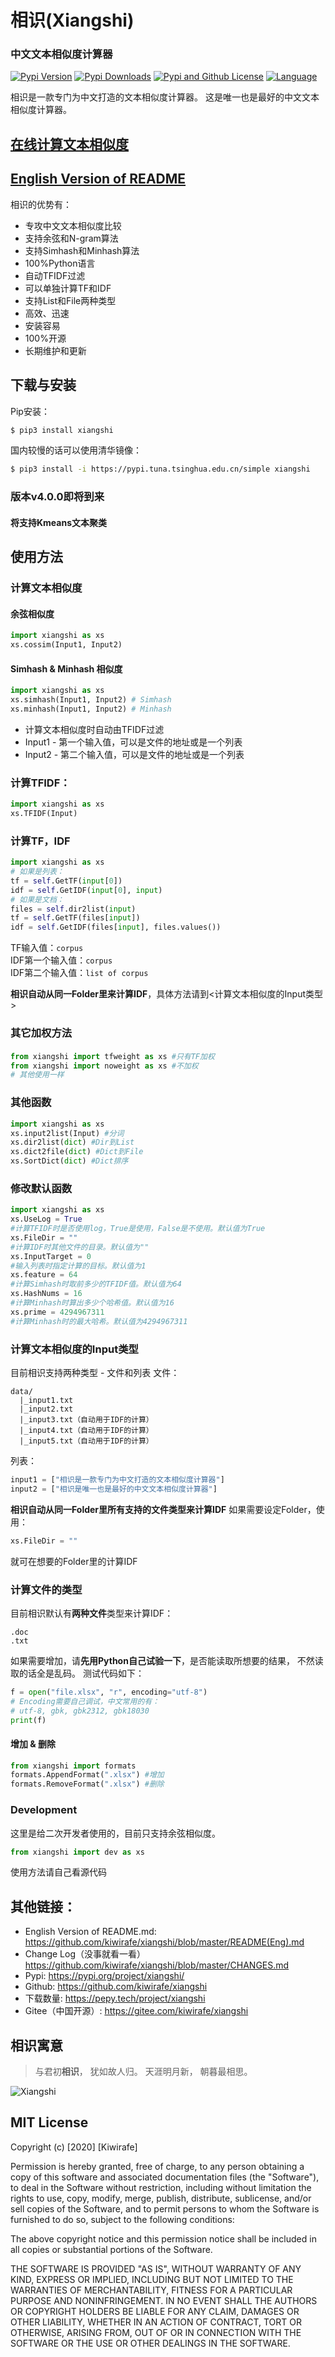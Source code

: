 # 相识(Xiangshi)

### 中文文本相似度计算器
[![Pypi Version](https://img.shields.io/pypi/v/xiangshi?label=Pypi%20Version)](https://img.shields.io/pypi/v/xiangshi)
[![Pypi Downloads](https://static.pepy.tech/personalized-badge/xiangshi?period=total&units=international_system&left_color=grey&right_color=blue&left_text=Pypi%20Downloads)](https://pepy.tech/project/xiangshi)
[![Pypi and Github License](https://img.shields.io/pypi/l/xiangshi?label=Pypi%20and%20Github%20License)](https://img.shields.io/github/license/kiwirafe/xiangshi)
[![Language](https://img.shields.io/github/languages/top/kiwirafe/xiangshi)](https://github.com/kiwirafe/xiangshi)

相识是一款专门为中文打造的文本相似度计算器。
这是唯一也是最好的中文文本相似度计算器。

## [在线计算文本相似度](https://https://xs.datavisdev.com)
## [English Version of README](https://github.com/kiwirafe/xiangshi/blob/master/README(Eng).md)

相识的优势有：
  - 专攻中文文本相似度比较
  - 支持余弦和N-gram算法
  - 支持Simhash和Minhash算法
  - 100%Python语言
  - 自动TFIDF过滤
  - 可以单独计算TF和IDF
  - 支持List和File两种类型
  - 高效、迅速
  - 安装容易
  - 100%开源
  - 长期维护和更新

## 下载与安装
Pip安装：
```sh
$ pip3 install xiangshi
```
国内较慢的话可以使用清华镜像：
```sh
$ pip3 install -i https://pypi.tuna.tsinghua.edu.cn/simple xiangshi
```

### 版本v4.0.0即将到来
#### 将支持Kmeans文本聚类

## 使用方法
### 计算文本相似度
#### 余弦相似度
```python
import xiangshi as xs
xs.cossim(Input1, Input2)
```
#### Simhash & Minhash 相似度
```python
import xiangshi as xs
xs.simhash(Input1, Input2) # Simhash
xs.minhash(Input1, Input2) # Minhash
```
 - 计算文本相似度时自动由TFIDF过滤
 - Input1 - 第一个输入值，可以是文件的地址或是一个列表
 - Input2 - 第二个输入值，可以是文件的地址或是一个列表

### 计算TFIDF：
```python
import xiangshi as xs
xs.TFIDF(Input)
```

### 计算TF，IDF
```python
import xiangshi as xs
# 如果是列表：
tf = self.GetTF(input[0])
idf = self.GetIDF(input[0], input)
# 如果是文档：
files = self.dir2list(input)
tf = self.GetTF(files[input])
idf = self.GetIDF(files[input], files.values())
```

TF输入值：`corpus`  
IDF第一个输入值：`corpus`  
IDF第二个输入值：`list of corpus`

**相识自动从同一Folder里来计算IDF**，具体方法请到<计算文本相似度的Input类型>

### 其它加权方法
#### 
```python
from xiangshi import tfweight as xs #只有TF加权
from xiangshi import noweight as xs #不加权
# 其他使用一样
```

### 其他函数
```python
import xiangshi as xs
xs.input2list(Input) #分词
xs.dir2list(dict) #Dir到List
xs.dict2file(dict) #Dict到File
xs.SortDict(dict) #Dict排序
```

### 修改默认函数
```python
import xiangshi as xs
xs.UseLog = True
#计算TFIDF时是否使用log，True是使用，False是不使用。默认值为True
xs.FileDir = ""
#计算IDF时其他文件的目录。默认值为""
xs.InputTarget = 0
#输入列表时指定计算的目标。默认值为1
xs.feature = 64
#计算Simhash时取前多少的TFIDF值。默认值为64
xs.HashNums = 16
#计算Minhash时算出多少个哈希值。默认值为16
xs.prime = 4294967311
#计算Minhash时的最大哈希。默认值为4294967311
```

### 计算文本相似度的Input类型
目前相识支持两种类型 - 文件和列表
文件：
```
data/
  |_input1.txt
  |_input2.txt
  |_input3.txt（自动用于IDF的计算）
  |_input4.txt（自动用于IDF的计算）
  |_input5.txt（自动用于IDF的计算）
```
列表：
```py
input1 = ["相识是一款专门为中文打造的文本相似度计算器"]
input2 = ["相识是唯一也是最好的中文文本相似度计算器"]
```
**相识自动从同一Folder里所有支持的文件类型来计算IDF**
如果需要设定Folder，使用：
```python
xs.FileDir = ""
```
就可在想要的Folder里的计算IDF

### 计算文件的类型
目前相识默认有**两种文件**类型来计算IDF：
```
.doc
.txt
```
如果需要增加，请**先用Python自己试验一下**，是否能读取所想要的结果，
不然读取的话全是乱码。
测试代码如下：
```python
f = open("file.xlsx", "r", encoding="utf-8") 
# Encoding需要自己调试，中文常用的有：
# utf-8, gbk, gbk2312, gbk18030
print(f)
```
#### 增加 & 删除
```python
from xiangshi import formats
formats.AppendFormat(".xlsx") #增加
formats.RemoveFormat(".xlsx") #删除
```

### Development
这里是给二次开发者使用的，目前只支持余弦相似度。
```python
from xiangshi import dev as xs
```
使用方法请自己看源代码

## 其他链接：
  - English Version of README.md:
  https://github.com/kiwirafe/xiangshi/blob/master/README(Eng).md
  - Change Log（没事就看一看）
  https://github.com/kiwirafe/xiangshi/blob/master/CHANGES.md
  - Pypi: 
  https://pypi.org/project/xiangshi/
  - Github:
  https://github.com/kiwirafe/xiangshi
  - 下载数量:
  https://pepy.tech/project/xiangshi
  - Gitee（中国开源）:
  https://gitee.com/kiwirafe/xiangshi

## 相识寓意
>与君初**相识**，
犹如故人归。
天涯明月新，
朝暮最相思。

![Xiangshi](https://imgur.com/zoAnNfx.jpg)

## MIT License
Copyright (c) [2020] [Kiwirafe]

Permission is hereby granted, free of charge, to any person obtaining a copy
of this software and associated documentation files (the "Software"), to deal
in the Software without restriction, including without limitation the rights
to use, copy, modify, merge, publish, distribute, sublicense, and/or sell
copies of the Software, and to permit persons to whom the Software is
furnished to do so, subject to the following conditions:

The above copyright notice and this permission notice shall be included in all
copies or substantial portions of the Software.

THE SOFTWARE IS PROVIDED "AS IS", WITHOUT WARRANTY OF ANY KIND, EXPRESS OR
IMPLIED, INCLUDING BUT NOT LIMITED TO THE WARRANTIES OF MERCHANTABILITY,
FITNESS FOR A PARTICULAR PURPOSE AND NONINFRINGEMENT. IN NO EVENT SHALL THE
AUTHORS OR COPYRIGHT HOLDERS BE LIABLE FOR ANY CLAIM, DAMAGES OR OTHER
LIABILITY, WHETHER IN AN ACTION OF CONTRACT, TORT OR OTHERWISE, ARISING FROM,
OUT OF OR IN CONNECTION WITH THE SOFTWARE OR THE USE OR OTHER DEALINGS IN THE
SOFTWARE.
